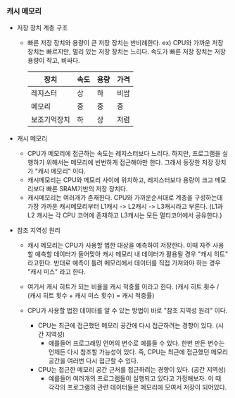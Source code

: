 ### 캐시 메모리

- 저장 장치 계층 구조

  - 빠른 저장 장치와 용량이 큰 저장 장치는 반비례한다.
    ex)
    CPU와 가까운 저장 장치는 빠르지만, 멀리 있는 저장 장치는 느리다.
    속도가 빠른 저장 장치는 저장 용량이 작고, 비싸다.

    | 장치         | 속도 | 용량 | 가격 |
    | ------------ | ---- | ---- | ---- |
    | 레지스터     | 상   | 하   | 비쌈 |
    | 메모리       | 중   | 중   | 중   |
    | 보조기억장치 | 하   | 상   | 저렴 |

- 캐시 메모리

  - CPU가 메모리에 접근하는 속도는 레지스터보다 느리다. 하지만, 프로그램을 실행하기 위해서는 메모리에 빈번하게 접근해야만 한다.
    그래서 등장한 저장 장치가 "캐시 메모리" 이다.
  - 캐시메모리는 CPU와 메모리 사이에 위치하고, 레지스터보다 용량이 크고 메모리보다 빠른 SRAM기반의 저장 장치다.
  - 캐시메모리는 여러개가 존재한다. CPU와 가까운순서대로 계층을 구성하는데 가장 가까운 캐시메모리부터 L1캐시 -> L2캐시 -> L3캐시라고 부른다.
    (L1과 L2 캐시는 각 CPU 코어에 존재하고 L3캐시는 모든 멀티코어에서 공유한다.)

- 참조 지역성 원리

  - 캐시 메모리는 CPU가 사용할 법한 대상을 예측하여 저장한다. 이때 자주 사용할 예측할 데이터가 들어맞아 캐시 메모리 내 데이터가 활용될 경우 "캐시 히트" 라고한다.
    반대로 예측이 틀려 메모리에서 데이터를 직접 가져와야 하는 경우 "캐시 미스" 라고 한다.

  - 여기서 캐시 히트가 되는 비율을 캐시 적중률 이라고 한다. (캐시 히트 횟수 / (캐시 히트 횟수 + 캐시 미스 횟수) = 캐시 적중률)

  - CPU가 사용할 법한 데이터를 알 수 있는 방법이 바로 "참조 지역성 원리" 이다.
    - CPU는 최근에 접근했던 메모리 공간에 다시 접근하려는 경향이 있다. (시간 지역성)
      - 예를들어 프로그래밍 언어의 변수로 예를들 수 있다. 한번 만든 변수는 언제든 다시 참조할 가능성이 있다. 즉, CPU는 최근에 접근했던 메모리 공간을 여러번 다시 접근할 수 있다.
    - CPU는 접근한 메모리 공간 근처를 접근하려는 경향이 있다. (공간 지역성)
      - 예를들어 여러개의 프로그램들이 실행되고 있다고 가정해보자. 이 때 각각의 프로그램의 관련 데이터들은 메모리에 모여서 저장이 되어있다.
